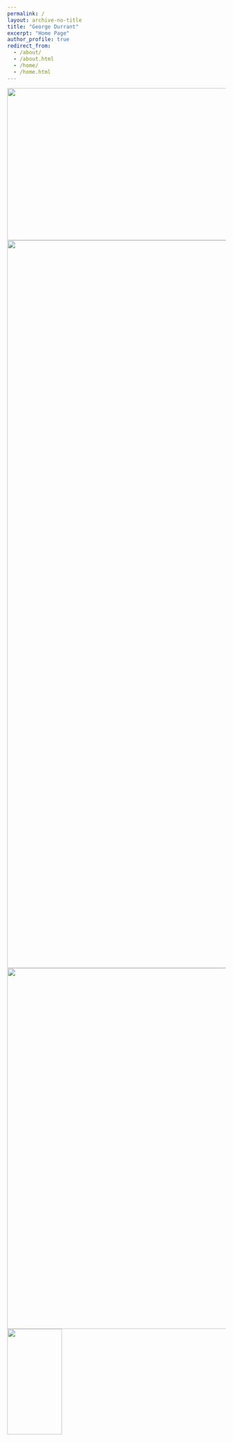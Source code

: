```yaml
---
permalink: /
layout: archive-no-title
title: "George Durrant"
excerpt: "Home Page"
author_profile: true
redirect_from: 
  - /about/
  - /about.html
  - /home/
  - /home.html
---
```


<img src="/images/berk.jpg" width="1000" height="350"/> 

<img src="/images/berk.jpg" width="2944" height="1674"/> 

<img src="/images/berk.jpg" width="1500" height="830"/> 

<img src="/images/berk.jpg" width="50%" height="25%"/> 

<img src="/images/berk.jpg" width="100%" height="25%"/> 


Welcome to my personal website. Here you can find some information about me below, or head over to my CV or Portfolio to check out some of my projects. If you wish to connect with me, my email and LinkedIn are over on the sidebar, feel free to drop me a note!

My research interests include bioinformatics, biomechanics and human locomotion, imaging, and data science for sports analytics. 


Projects
------
  <ul>{% for post in site.portfolio %}
    {% include archive-single-cv.html %}
  {% endfor %}</ul>


Projects
------

[EvoNoodles](https://ggdurrant.github.io/portfolio/evonoodles/): a natural selection simulator

[Machine Learning Gait Stimulation](https://ggdurrant.github.io/portfolio/ml-gait-stimulation/): a machine learning classifier to personalize electrical gait stimulation

[NFL Quarterback Shoulder Injuries](https://ggdurrant.github.io/portfolio/nfl-shoulder-injuries/): evaluating quarterback performance and outcomes following shoulder surgery

[Other Projects](https://ggdurrant/github.io/portfolio/)


Curriculum Vitae
------

[George Durrant CV](https://ggdurrant.github.io/cv/)


